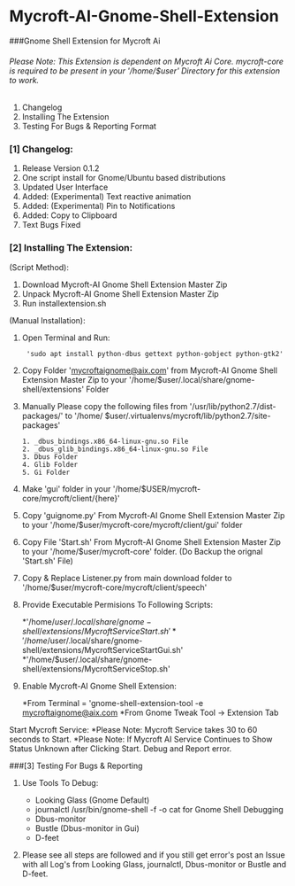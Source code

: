 # Mycroft-AI-Gnome-Shell-Extension
###Gnome Shell Extension for Mycroft Ai 

###### Please Note: This Extension is dependent on Mycroft Ai Core. mycroft-core is required to be present in your '/home/$user' Directory for this extension to work. 

1. Changelog
2. Installing The Extension
3. Testing For Bugs & Reporting Format

### [1] Changelog:
  1. Release Version 0.1.2
  2. One script install for Gnome/Ubuntu based distributions
  3. Updated User Interface
  4. Added: (Experimental) Text reactive animation
  5. Added: (Experimental) Pin to Notifications
  6. Added: Copy to Clipboard
  7. Text Bugs Fixed


### [2] Installing The Extension: 

(Script Method):

  1. Download Mycroft-AI Gnome Shell Extension Master Zip
  2. Unpack Mycroft-AI Gnome Shell Extension Master Zip
  3. Run installextension.sh
  
(Manual Installation):

  1. Open Terminal and Run: 
  
          'sudo apt install python-dbus gettext python-gobject python-gtk2'

  2. Copy Folder 'mycroftaignome@aix.com' from Mycroft-AI Gnome Shell Extension Master Zip to your '/home/$user/.local/share/gnome-shell/extensions' Folder
  
  3. Manually Please copy the following files from '/usr/lib/python2.7/dist-packages/' to '/home/
$user/.virtualenvs/mycroft/lib/python2.7/site-packages'

         1. _dbus_bindings.x86_64-linux-gnu.so File
         2. _dbus_glib_bindings.x86_64-linux-gnu.so File
         3. Dbus Folder
         4. Glib Folder
         5. Gi Folder

  4. Make 'gui' folder in your '/home/$USER/mycroft-core/mycroft/client/{here}'
  
  5. Copy 'guignome.py' From Mycroft-AI Gnome Shell Extension Master Zip to your '/home/$user/mycroft-core/mycroft/client/gui' folder
  
  6. Copy File 'Start.sh' From Mycroft-AI Gnome Shell Extension Master Zip to your '/home/$user/mycroft-core' folder. (Do Backup the orignal 'Start.sh' File)
  
  7. Copy & Replace Listener.py from main download folder to '/home/$user/mycroft-core/mycroft/client/speech' 
  
  8. Provide Executable Permisions To Following Scripts:
  
        *'/home/$user/.local/share/gnome-shell/extensions/MycroftServiceStart.sh'
        *'/home/$user/.local/share/gnome-shell/extensions/MycroftServiceStartGui.sh'
        *'/home/$user/.local/share/gnome-shell/extensions/MycroftServiceStop.sh'

  9. Enable Mycroft-AI Gnome Shell Extension:
  
        *From Terminal = 'gnome-shell-extension-tool -e mycroftaignome@aix.com
        *From Gnome Tweak Tool -> Extension Tab
  
  Start Mycroft Service:
        *Please Note: Mycroft Service takes 30 to 60 seconds to Start.
        *Please Note: If Mycroft AI Service Continues to Show Status Unknown after Clicking Start. Debug and Report error.

###[3] Testing For Bugs & Reporting
  1. Use Tools To Debug:
        * Looking Glass (Gnome Default)
        * journalctl /usr/bin/gnome-shell -f -o cat for Gnome Shell Debugging
        * Dbus-monitor
        * Bustle (Dbus-monitor in Gui)
        * D-feet
  
  2. Please see all steps are followed and if you still get error's post an Issue with all Log's from Looking Glass, journalctl, Dbus-monitor or Bustle and D-feet.
